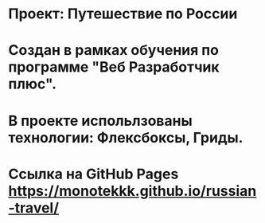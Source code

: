 # Проект: Путешествие по России
# Создан в рамках обучения по программе "Веб Разработчик плюс".
# В проекте испольлзованы технологии: Флексбоксы, Гриды.
# Ссылка на GitHub Pages https://monotekkk.github.io/russian-travel/
